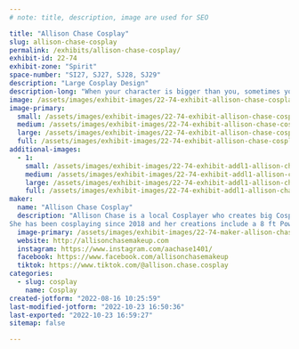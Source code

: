 ```yaml
---
# note: title, description, image are used for SEO

title: "Allison Chase Cosplay"
slug: allison-chase-cosplay
permalink: /exhibits/allison-chase-cosplay/
exhibit-id: 22-74
exhibit-zone: "Spirit"
space-number: "SI27, SJ27, SJ28, SJ29"
description: "Large Cosplay Design"
description-long: "When your character is bigger than you, sometimes you have to get creative about how to make them come to life.   Come find ways to work around your humanness and create something larger than life, through puppetry, illusion, PVC, harnesses and a lot of expanding foam!"
image: /assets/images/exhibit-images/22-74-exhibit-allison-chase-cosplay-apcl8153-large.JPG
image-primary: 
  small: /assets/images/exhibit-images/22-74-exhibit-allison-chase-cosplay-apcl8153-small.JPG
  medium: /assets/images/exhibit-images/22-74-exhibit-allison-chase-cosplay-apcl8153-medium.JPG
  large: /assets/images/exhibit-images/22-74-exhibit-allison-chase-cosplay-apcl8153-large.JPG
  full: /assets/images/exhibit-images/22-74-exhibit-allison-chase-cosplay-apcl8153-full.JPG
additional-images: 
  - 1:
    small: /assets/images/exhibit-images/22-74-exhibit-addl1-allison-chase-cosplay-guardian-small.jpg
    medium: /assets/images/exhibit-images/22-74-exhibit-addl1-allison-chase-cosplay-guardian-medium.jpg
    large: /assets/images/exhibit-images/22-74-exhibit-addl1-allison-chase-cosplay-guardian-large.jpg
    full: /assets/images/exhibit-images/22-74-exhibit-addl1-allison-chase-cosplay-guardian-full.jpg
maker: 
  name: "Allison Chase Cosplay"
  description: "Allison Chase is a local Cosplayer who creates big Cosplays using a variety of techniques.  
She has been cosplaying since 2018 and her creations include a 8 ft Power Loader, fully puppeted Snowball in a Mech suit, Puppeted Catbus and a fully lit and moving Guardian from Zelda Breath of the wild!"
  image-primary: /assets/images/exhibit-images/22-74-maker-allison-chase-cosplay-img-4064-medium.JPG
  website: http://allisonchasemakeup.com
  instagram: https://www.instagram.com/aachase1401/
  facebook: https://www.facebook.com/allisonchasemakeup
  tiktok: https://www.tiktok.com/@allison.chase.cosplay
categories: 
  - slug: cosplay
    name: Cosplay
created-jotform: "2022-08-16 10:25:59"
last-modified-jotform: "2022-10-23 16:50:36"
last-exported: "2022-10-23 16:59:27"
sitemap: false

---
```

